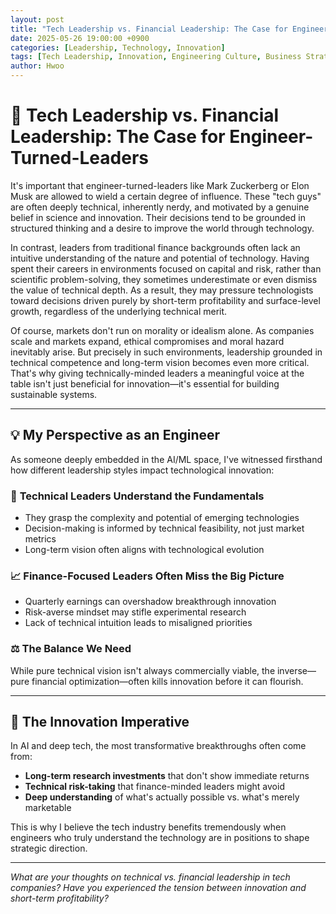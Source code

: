 ```yaml
---
layout: post
title: "Tech Leadership vs. Financial Leadership: The Case for Engineer-Turned-Leaders"
date: 2025-05-26 19:00:00 +0900
categories: [Leadership, Technology, Innovation]
tags: [Tech Leadership, Innovation, Engineering Culture, Business Strategy]
author: Hwoo
---
```


# 🚀 Tech Leadership vs. Financial Leadership: The Case for Engineer-Turned-Leaders

It's important that engineer-turned-leaders like Mark Zuckerberg or Elon Musk are allowed to wield a certain degree of influence. These "tech guys" are often deeply technical, inherently nerdy, and motivated by a genuine belief in science and innovation. Their decisions tend to be grounded in structured thinking and a desire to improve the world through technology.

In contrast, leaders from traditional finance backgrounds often lack an intuitive understanding of the nature and potential of technology. Having spent their careers in environments focused on capital and risk, rather than scientific problem-solving, they sometimes underestimate or even dismiss the value of technical depth. As a result, they may pressure technologists toward decisions driven purely by short-term profitability and surface-level growth, regardless of the underlying technical merit.

Of course, markets don't run on morality or idealism alone. As companies scale and markets expand, ethical compromises and moral hazard inevitably arise. But precisely in such environments, leadership grounded in technical competence and long-term vision becomes even more critical. That's why giving technically-minded leaders a meaningful voice at the table isn't just beneficial for innovation—it's essential for building sustainable systems.

---

## 💡 My Perspective as an Engineer

As someone deeply embedded in the AI/ML space, I've witnessed firsthand how different leadership styles impact technological innovation:

### 🔬 **Technical Leaders Understand the Fundamentals**
- They grasp the complexity and potential of emerging technologies
- Decision-making is informed by technical feasibility, not just market metrics
- Long-term vision often aligns with technological evolution

### 📈 **Finance-Focused Leaders Often Miss the Big Picture**
- Quarterly earnings can overshadow breakthrough innovation
- Risk-averse mindset may stifle experimental research
- Lack of technical intuition leads to misaligned priorities

### ⚖️ **The Balance We Need**
While pure technical vision isn't always commercially viable, the inverse—pure financial optimization—often kills innovation before it can flourish.

---

## 🌟 The Innovation Imperative

In AI and deep tech, the most transformative breakthroughs often come from:
- **Long-term research investments** that don't show immediate returns
- **Technical risk-taking** that finance-minded leaders might avoid
- **Deep understanding** of what's actually possible vs. what's merely marketable

This is why I believe the tech industry benefits tremendously when engineers who truly understand the technology are in positions to shape strategic direction.

---

*What are your thoughts on technical vs. financial leadership in tech companies? Have you experienced the tension between innovation and short-term profitability?* 
